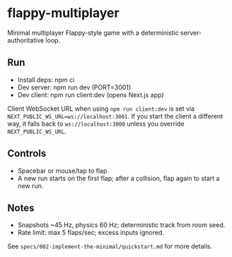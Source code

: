 # flappy-multiplayer

Minimal multiplayer Flappy-style game with a deterministic server-authoritative loop.

## Run

- Install deps: npm ci
- Dev server: npm run dev (PORT=3001)
- Dev client: npm run client:dev (opens Next.js app)

Client WebSocket URL when using `npm run client:dev` is set via `NEXT_PUBLIC_WS_URL=ws://localhost:3001`.
If you start the client a different way, it falls back to `ws://localhost:3000` unless you override `NEXT_PUBLIC_WS_URL`.

## Controls

- Spacebar or mouse/tap to flap
- A new run starts on the first flap; after a collision, flap again to start a new run.

## Notes

- Snapshots ~45 Hz, physics 60 Hz; deterministic track from room seed.
- Rate limit: max 5 flaps/sec; excess inputs ignored.

See `specs/002-implement-the-minimal/quickstart.md` for more details.
